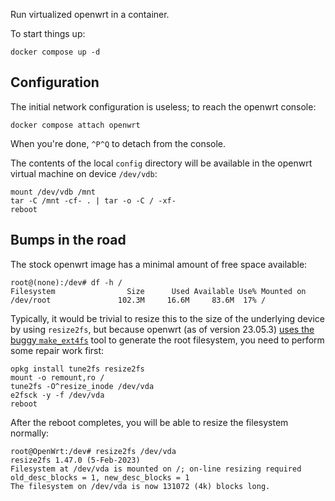 Run virtualized openwrt in a container.

To start things up:

```
docker compose up -d
```

## Configuration

The initial network configuration is useless; to reach the openwrt console:

```
docker compose attach openwrt
```

When you're done, `^P^Q` to detach from the console.

[malta]: https://openwrt.org/docs/techref/targets/malta

The contents of the local `config` directory will be available in the openwrt virtual machine on device `/dev/vdb`:

```
mount /dev/vdb /mnt
tar -C /mnt -cf- . | tar -o -C / -xf-
reboot
```

## Bumps in the road

The stock openwrt image has a minimal amount of free space available:

```
root@(none):/dev# df -h /
Filesystem                Size      Used Available Use% Mounted on
/dev/root               102.3M     16.6M     83.6M  17% /
```

Typically, it would be trivial to resize this to the size of the underlying device by using `resize2fs`, but because openwrt (as of version 23.05.3) [uses the buggy `make_ext4fs`](https://github.com/openwrt/openwrt/issues/7729#issuecomment-1551950744) tool to generate the root filesystem, you need to perform some repair work first:

```
opkg install tune2fs resize2fs
mount -o remount,ro /
tune2fs -O^resize_inode /dev/vda
e2fsck -y -f /dev/vda
reboot
```

After the reboot completes, you will be able to resize the filesystem normally:

```
root@OpenWrt:/dev# resize2fs /dev/vda
resize2fs 1.47.0 (5-Feb-2023)
Filesystem at /dev/vda is mounted on /; on-line resizing required
old_desc_blocks = 1, new_desc_blocks = 1
The filesystem on /dev/vda is now 131072 (4k) blocks long.
```
